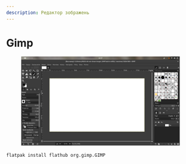```yaml
---
description: Редактор зображень
---
```


# Gimp

<figure><img src="../../.gitbook/assets/image (1) (1) (1) (1).png" alt=""><figcaption></figcaption></figure>

```bash
flatpak install flathub org.gimp.GIMP
```
